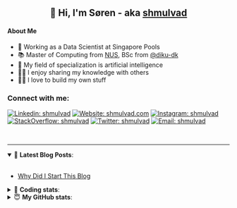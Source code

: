 <h2 align="center">
	👋 Hi, I'm Søren - aka <a href="https://shmulvad.com">shmulvad</a>
</h2>

#### About Me
- 🤖 Working as a Data Scientist at Singapore Pools
- 📚 Master of Computing from [NUS], BSc from [@diku-dk]
- 🧠 My field of specialization is artificial intelligence
- 👨‍🏫 I enjoy sharing my knowledge with others
- 👨‍💻 I love to build my own stuff

### Connect with me:

[![Linkedin: shmulvad](https://img.shields.io/badge/shmulvad-blue?style=flat&logo=Linkedin&logoColor=white)][linkedin]
[![Website: shmulvad.com](https://img.shields.io/badge/shmulvad.com-47CCCC?&style=flat&logo=Google-Chrome&logoColor=white)][website]
[![Instagram: shmulvad](https://img.shields.io/badge/-@shmulvad-purple?style=flat&logo=Instagram&logoColor=white)][instagram]
[![StackOverflow: shmulvad](https://img.shields.io/badge/shmulvad-FE7A16?style=flat&logo=stack-overflow&logoColor=white)][stackOverflow]
[![Twitter: shmulvad](https://img.shields.io/badge/@shmulvad-1ca0f1?style=flat&logo=twitter&logoColor=white)][twitter]
[![Email: shmulvad](https://img.shields.io/badge/shmulvad-D14836?style=flat&logo=gmail&logoColor=white)][mail]

<br />

---

<details open>
 <summary>📕 <b>Latest Blog Posts</b>: </summary>

<br>

<!-- BLOG-POST-LIST:START -->
- [Why Did I Start This Blog](https://shmulvad.com/blog/why-did-start-this-blog)
<!-- BLOG-POST-LIST:END -->

</details>

<!-- --- -->

<details>
 <summary>🤖 <b>Coding stats</b>: </summary>

<br>

NOTE: Doesn't track coding at work or work done in environments such as Jupyter Notebooks.

<!--START_SECTION:waka-->
![Code Time](http://img.shields.io/badge/Code%20Time-1%2C713%20hrs%2030%20mins-blue)

**I'm a Night 🦉** 

```text
🌞 Morning    47 commits     █░░░░░░░░░░░░░░░░░░░░░░░░   6.33% 
🌆 Daytime    224 commits    ███████░░░░░░░░░░░░░░░░░░   30.19% 
🌃 Evening    308 commits    ██████████░░░░░░░░░░░░░░░   41.51% 
🌙 Night      163 commits    █████░░░░░░░░░░░░░░░░░░░░   21.97%

```


📊 **This Week I Spent My Time On** 

```text
💬 Programming Languages: 
Python                   8 hrs 3 mins        ███████████░░░░░░░░░░░░░░   46.26% 
JavaScript               3 hrs 12 mins       ████░░░░░░░░░░░░░░░░░░░░░   18.4% 
HTML                     2 hrs 28 mins       ███░░░░░░░░░░░░░░░░░░░░░░   14.23% 
Other                    1 hr 25 mins        ██░░░░░░░░░░░░░░░░░░░░░░░   8.21% 
Bash                     36 mins             ░░░░░░░░░░░░░░░░░░░░░░░░░   3.47%

🔥 Editors: 
VS Code                  15 hrs 24 mins      ██████████████████████░░░   88.5% 
Zsh                      1 hr 24 mins        ██░░░░░░░░░░░░░░░░░░░░░░░   8.1% 
Sublime Text             35 mins             ░░░░░░░░░░░░░░░░░░░░░░░░░   3.4%

🐱‍💻 Projects: 
overvaagning-admin       11 hrs 35 mins      ████████████████░░░░░░░░░   66.58% 
hit-locator              5 hrs 5 mins        ███████░░░░░░░░░░░░░░░░░░   29.28% 
Unknown Project          43 mins             █░░░░░░░░░░░░░░░░░░░░░░░░   4.13% 
Terminal                 0 secs              ░░░░░░░░░░░░░░░░░░░░░░░░░   0.01%

```


 Last Updated on 24/01/2023 18:42:16 UTC
<!--END_SECTION:waka-->

</details>

<!-- --- -->

<details>
 <summary>😇 <b>My GitHub stats</b>: </summary>

<br>

<img align="left" alt="shmulvad's Github Stats" src="https://github-readme-stats.vercel.app/api?username=shmulvad&show_icons=true&hide_border=true" />

</details>



[website]: https://shmulvad.com
[twitter]: https://twitter.com/shmulvad
[linkedin]: https://linkedin.com/in/shmulvad
[instagram]: https://instagram.com/shmulvad
[stackOverflow]: https://stackoverflow.com/users/9248793/shmulvad
[mail]: mailto:shmulvad@gmail.com
[@diku-dk]: https://github.com/diku-dk
[github]: https://github.com/shmulvad
[NUS]: https://www.nus.edu.sg